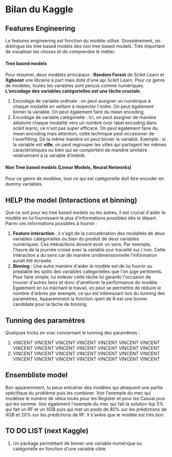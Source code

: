 # Bilan du Kaggle

## Features Engineering

Le features engineering est fonction du modèle utilisé. Grossièrement, on distingue les tree based models des non tree based models. Très important de visualiser les choses et de comprendre le métier.

#### Tree based models

Pour résumer, deux modèles principaux : **Random Forest** de Scikit Learn et **Xgboost** une librairie à part mais doté d'une api Scikit Learn. Pour ce genre de modèles, toutes les variables sont perçus comme numériques. **L'encodage des variables catégorielles est une tâche cruciale**.
 1. Encodage de variable ordinale : on peut assigner un numérique à chaque modalité en veillant à respecter l'ordre. On peut également binner la variable. On peut également faire du mean encoding.
 2. Encodage de variable catégorielle : Ici, on peut assigner de manière aléatoire chaque modalité vers un nombre (voir label encoding dans scikit learn), ce n'est pas super efficace. On peut également faire du mean encoding mais attention, cette technique peut occasioner de l'overfitting. De la même manière on peut binner la variable. Exemple : si la variable est **ville**, on peut regrouper les villes qui partagent les mêmes caractéristiques ou bien qui se comportent de manière similaire relativement à la variable d'intérêt.



#### Non Tree based models (Linear Models, Neural Networks)

Pour ce genre de modèles, tout ce qui est catégorielle doit être encoder en dummy variables.

## HELP the model (Interactions et binning)

Que ce soit pour les tree based models ou les autres, il est crucial d'aider le modèle en lui fournissant le plus d'informations possibles dès le départ. Parmi ces informations possibles à fournir : 

 1. **Feature intéraction** : il s'agit de la concaténation des modalités de deux variables catégorielles ou bien du produit de deux variables numériques. Ces intéractions doivent avoir un sens. Par exemple, l'heure de la journée croisé avec la variable jour travaillé oui / non. Cette intéraction a du sens car de manière unidimensionnelle l'information aurait été écrasée.
 2. **Binning** : Une autre manière d'aider le modèle est de lui fournir au préalable les *splits* des variables catégorielles que l'on juge pertinents. Pour faire simple, lui enlever cette tâche lui garantir l'occasion de trouver d'autres liens et donc d'améliorer la performance du modèle. Egalement en lui mâchant le travail, on peut se permettre de réduire le nombre d'arbres par exemple, ce qui est intéressant lors du tunning des paramètres. Apparemment la fonction *rpart* de R est une bonne candidate pour la tâche de binning.

## Tunning des paramètres

Quelques tricks en vrac concernant le tunning des paramètres : 
 1. VINCENT VINCENT VINCENT VINCENT VINCENT VINCENT VINCENT VINCENT VINCENT VINCENT VINCENT VINCENT VINCENT VINCENT 
 2. VINCENT VINCENT VINCENT VINCENT VINCENT VINCENT VINCENT VINCENT VINCENT VINCENT VINCENT VINCENT VINCENT VINCENT 

## Ensembliste model

Bon apparemment, tu peux entraîner des modèles qui attaquent une partie spécifique du problème puis les combiner. Voir l'exemple du mec qui modélise le nombre de vélos loués pour les Register et pour les Casual puis qui les somme. Voir également l'exemple du mec qui fait la solution top 5% qui fait un RF et un XGB puis qui met un poids de 80% sur les prédictions de XGB et 20% sur les prédictions de RF. Il s'avère que le modèle est très bon.


## TO DO LIST (next Kaggle)

 1. Un package permettant de binner une variable numérique ou catégorielle en fonction d'une variable cible.